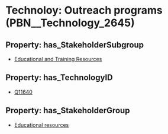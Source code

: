 # Technoloy: __Outreach programs__ (PBN__Technology_2645)

## Property: has_StakeholderSubgroup

* [Educational and Training Resources](PBN__TechSubgroup_39)

## Property: has_TechnologyID

* [Q11640](Q11640)

## Property: has_StakeholderGroup

* [Educational resources](PBN__TechGroup_11)


